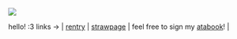 ![](https://media4.giphy.com/media/CqlfKQE93n5kq6SMIm/giphy.gif?cid=6c09b952yn3jll3krhlvakt84abmvv6a4r61a7qzpi5d6pos&ep=v1_internal_gif_by_id&rid=giphy.gif&ct=s) 

hello! :3 links -> | [rentry](https://rentry.co/silverscomet) | [strawpage](https://vampscomet.straw.page) | feel free to sign my [atabook](https://silverr.atabook.org)! |
